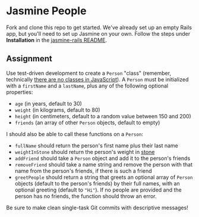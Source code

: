 # Jasmine People

Fork and clone this repo to get started. We've already set up an empty Rails app, but you'll need to set up Jasmine on your own. Follow the steps under **Installation** in the [jasmine-rails README](https://github.com/searls/jasmine-rails).

## Assignment

Use test-driven development to create a `Person` "class" (remember, technically [there are no classes in JavaScript](http://stackoverflow.com/questions/2752868/does-javascript-have-classes)). A `Person` must be initialized with a `firstName` and a `lastName`, plus any of the following optional properties:

* `age` (in years, default to 30)
* `weight` (in kilograms, default to 80)
* `height` (in centimeters, default to a random value between 150 and 200)
* `friends` (an array of other `Person` objects, default to empty)

I should also be able to call these functions on a `Person`:

* `fullName` should return the person's first name plus their last name
* `weightInStone` should return the person's weight in [stone](http://en.wikipedia.org/wiki/Stone_%28unit%29)
* `addFriend` should take a `Person` object and add it to the person's friends
* `removeFriend` should take a name string and remove the person with that name from the person's friends, if there is such a friend
* `greetPeople` should return a string that greets an optional array of `Person` objects (default to the person's friends) by their full names, with an optional greeting (default to `"Hi"`). If no people are provided and the person has no friends, the function should throw an error.

Be sure to make clean single-task Git commits with descriptive messages!
